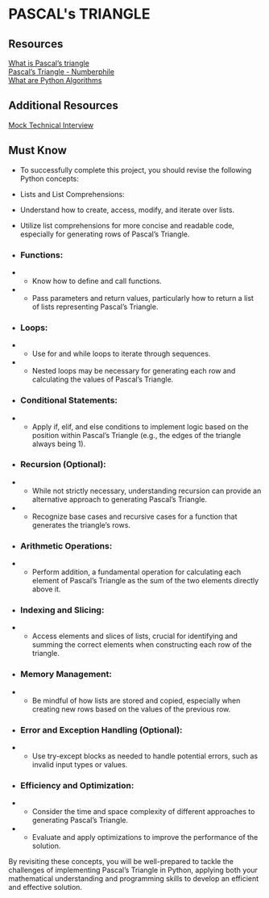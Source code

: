 # PASCAL's TRIANGLE 

## Resources

<a href="https://www.cuemath.com/algebra/pascals-triangle/" target="_blank">What is Pascal’s triangle</a><br>
<a href="https://www.youtube.com/watch?reload=9&feature=shared&v=0iMtlus-afo" target="_blank">Pascal’s Triangle - Numberphile</a><br>
<a href="https://builtin.com/data-science/python-algorithms" target="_blank">What are Python Algorithms</a><br>

## Additional Resources

<a href="https://www.youtube.com/watch?feature=shared&v=1qw5ITr3k9E" target="_blank">Mock Technical Interview</a>

## Must Know

- To successfully complete this project, you should revise the following Python concepts:
- Lists and List Comprehensions:
- Understand how to create, access, modify, and iterate over lists.
- Utilize list comprehensions for more concise and readable code, especially for generating rows of Pascal’s Triangle.

- ### Functions:

- - Know how to define and call functions.
- - Pass parameters and return values, particularly how to return a list of lists representing Pascal’s Triangle.

- ### Loops:

- - Use for and while loops to iterate through sequences.
- - Nested loops may be necessary for generating each row and calculating the values of Pascal’s Triangle.

- ### Conditional Statements:

- - Apply if, elif, and else conditions to implement logic based on the position within Pascal’s Triangle (e.g., the edges of the triangle always being 1).

- ### Recursion (Optional):

- - While not strictly necessary, understanding recursion can provide an alternative approach to generating Pascal’s Triangle.
- - Recognize base cases and recursive cases for a function that generates the triangle’s rows.

- ### Arithmetic Operations:

- - Perform addition, a fundamental operation for calculating each element of Pascal’s Triangle as the sum of the two elements directly above it.

- ### Indexing and Slicing:

- - Access elements and slices of lists, crucial for identifying and summing the correct elements when constructing each row of the triangle.

- ### Memory Management:

- - Be mindful of how lists are stored and copied, especially when creating new rows based on the values of the previous row.

- ### Error and Exception Handling (Optional):

- - Use try-except blocks as needed to handle potential errors, such as invalid input types or values.

- ### Efficiency and Optimization:

- - Consider the time and space complexity of different approaches to generating Pascal’s Triangle.
- - Evaluate and apply optimizations to improve the performance of the solution.

By revisiting these concepts, you will be well-prepared to tackle the challenges of implementing Pascal’s Triangle in Python, applying both your mathematical understanding and programming skills to develop an efficient and effective solution.
